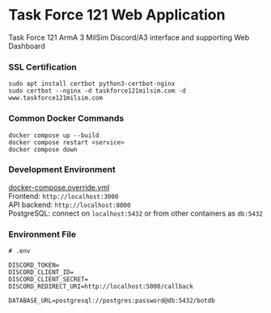 # Task Force 121 Web Application
Task Force 121 ArmA 3 MilSim Discord/A3 interface and supporting Web Dashboard

### SSL Certification
```
sudo apt install certbot python3-certbot-nginx
sudo certbot --nginx -d taskforce121milsim.com -d www.taskforce121milsim.com
```

### Common Docker Commands
```
docker compose up --build
docker compose restart <service>
docker compose down
```

### Development Environment
[docker-compose.override.yml](https://pastebin.com/raw/n4NbM0Vh)  
Frontend: `http://localhost:3000`  
API backend: `http://localhost:8000`  
PostgreSQL: connect on `localhost:5432` or from other containers as `db:5432`  

### Environment File
```
# .env

DISCORD_TOKEN=
DISCORD_CLIENT_ID=
DISCORD_CLIENT_SECRET=
DISCORD_REDIRECT_URI=http://localhost:5000/callback

DATABASE_URL=postgresql://postgres:password@db:5432/botdb
```
